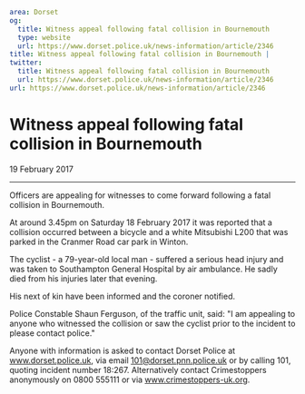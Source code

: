 ```yaml
area: Dorset
og:
  title: Witness appeal following fatal collision in Bournemouth
  type: website
  url: https://www.dorset.police.uk/news-information/article/2346
title: Witness appeal following fatal collision in Bournemouth |
twitter:
  title: Witness appeal following fatal collision in Bournemouth
  url: https://www.dorset.police.uk/news-information/article/2346
url: https://www.dorset.police.uk/news-information/article/2346
```

# Witness appeal following fatal collision in Bournemouth

19 February 2017

* * *

Officers are appealing for witnesses to come forward following a fatal collision in Bournemouth.

At around 3.45pm on Saturday 18 February 2017 it was reported that a collision occurred between a bicycle and a white Mitsubishi L200 that was parked in the Cranmer Road car park in Winton.

The cyclist - a 79-year-old local man - suffered a serious head injury and was taken to Southampton General Hospital by air ambulance. He sadly died from his injuries later that evening.

His next of kin have been informed and the coroner notified.

Police Constable Shaun Ferguson, of the traffic unit, said: "I am appealing to anyone who witnessed the collision or saw the cyclist prior to the incident to please contact police."

Anyone with information is asked to contact Dorset Police at www.dorset.police.uk, via email 101@dorset.pnn.police.uk or by calling 101, quoting incident number 18:267. Alternatively contact Crimestoppers anonymously on 0800 555111 or via www.crimestoppers-uk.org.
